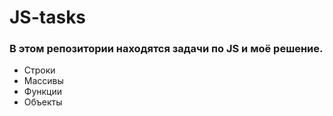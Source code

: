 # JS-tasks
### В этом репозитории находятся задачи по JS и моё решение. 

* Строки
* Массивы
* Функции
* Объекты

